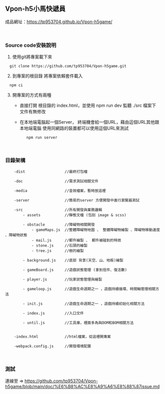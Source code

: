## Vpon-h5小馬快遞員

成品網址：https://tp953704.github.io/Vpon-h5game/

</br>


### Source code安裝說明


1. 使用git將專案載下來

```
  git clone https://github.com/tp953704/Vpon-h5game.git
```

2. 到專案的根目錄 將專案依賴套件載入

```
  npm ci
```

3. 開專案的方式有兩種
   - 直接打開 根目錄的 index.html，並使用 npm run dev 監聽 ./src 檔案下文件有無修改

   - 在本地端電腦起一個Server， 終端機會給一個URL，藉由這個URL其他跟本地端電腦 使用同網路的裝置都可以使用這個URL來測試
     ```
        npm run server
     ```

</br>



### 目錄架構

```
    -dist                  //最終打包檔

    -doc                   //需求測試相關文件

    -media                 //音效檔案，暫時放這裡

    -server                //簡易的server 方便開發中進行瀏覽器測試

    -src                   //所有開發與業務邏輯
        - assets           //靜態文檔 (包刮 image & scss)

        - obstacle         //障礙物相關開發
            - gameMaps.js  //整體障礙物地圖 、 整體障礙物繪製 、障礙物移動速度 、障礙物狀態
            - mail.js      //郵件繪製 、 郵件被碰到的特效
            - stone.js     //石頭的繪製
            - tree.js      //樹的繪製 

        - background.js    //底部 背景(天空、山、地板)繪製 

        - gameBoard.js     //遊戲狀態管理 (拿到信件、復活數)

        - player.js        //玩家狀態管理與繪製

        - gameloop.js      //遊戲生命週期之一 ，遊戲持續循環、時間軸管理相關方法

        - init.js          //遊戲生命週期之一 ，遊戲持續初始化相關方法

        - index.js         //入口文件
        
        - until.js         //工具庫，裡面多為與DOM和BOM相關方法


    -index.html            //html檔案，從這裡開專案

    -webpack.config.js     //開發環境配置
```


</br>

### 測試

連線至 =>  https://github.com/tp953704/Vpon-h5game/blob/main/doc/%E6%B8%AC%E8%A9%A6%E8%88%87issue.md
